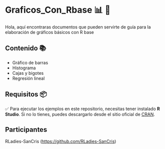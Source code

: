 # Graficos_Con_Rbase 📊 🚀

Hola, aquí encontraras documentos que pueden servirte de guía para la elaboración de gráficos básicos con R base 

## Contenido 📚

- Gráfico de barras 
- Histograma 
- Cajas y bigotes 
- Regresión lineal

## Requisitos 📦 

✅ Para ejecutar los ejemplos en este repositorio, necesitas tener instalado **R Studio**. Si no lo tienes, puedes descargarlo desde el sitio oficial de [CRAN](https://cran.r-project.org/).

## Participantes

RLadies-SanCris (https://github.com/RLadies-SanCris)
